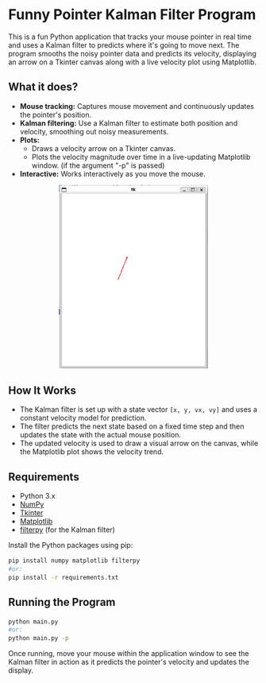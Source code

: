 # Funny Pointer Kalman Filter Program

This is a fun Python application that tracks your mouse pointer in real time and uses a Kalman filter to predicts where it's going to move next. The program smooths the noisy pointer data and predicts its velocity, displaying an arrow on a Tkinter canvas along with a live velocity plot using Matplotlib.

## What it does?

- **Mouse tracking:** Captures mouse movement and continuously updates the pointer's position.
- **Kalman filtering:** Use a Kalman filter to estimate both position and velocity, smoothing out noisy measurements.
- **Plots:** 
  - Draws a velocity arrow on a Tkinter canvas.
  - Plots the velocity magnitude over time in a live-updating Matplotlib window. (if the argument "-p" is passed) 
- **Interactive:** Works interactively as you move the mouse.


<p align="center"><img src="image.png" alt="Example" style="width:300px"/></p>

## How It Works

- The Kalman filter is set up with a state vector `[x, y, vx, vy]` and uses a constant velocity model for prediction.
- The filter predicts the next state based on a fixed time step and then updates the state with the actual mouse position.
- The updated velocity is used to draw a visual arrow on the canvas, while the Matplotlib plot shows the velocity trend.

## Requirements

- Python 3.x
- [NumPy](https://numpy.org/)
- [Tkinter](https://docs.python.org/3/library/tkinter.html)
- [Matplotlib](https://matplotlib.org/)
- [filterpy](https://filterpy.readthedocs.io/) (for the Kalman filter)

Install the Python packages using pip:

```bash
pip install numpy matplotlib filterpy
#or:
pip install -r requirements.txt
```

## Running the Program

```bash
python main.py
#or:
python main.py -p
```

Once running, move your mouse within the application window to see the Kalman filter in action as it predicts the pointer's velocity and updates the display.

